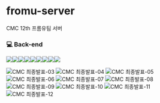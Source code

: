 # fromu-server
CMC 12th 프롬유팀 서버

### 💻 Back-end
<div style="display:flex; flex-direction:row;">
    <img src="https://img.shields.io/badge/java-007396?style=for-the-badge&logo=java&logoColor=white"> 
    <img src="https://img.shields.io/badge/Spring Boot-6DB33F?style=for-the-badge&logo=spring boot&logoColor=white"> 
    <img src="https://img.shields.io/badge/Gradle-02303A?style=for-the-badge&logo=gradle&logoColor=white">
    <img src="https://img.shields.io/badge/mysql-4479A1?style=for-the-badge&logo=mysql&logoColor=white"> 
    <img src="https://img.shields.io/badge/Ubuntu-E95420?style=for-the-badge&logo=Ubuntu&logoColor=white"> 
    <br>
    <img src="https://img.shields.io/badge/Amazon AWS-232F3E?style=for-the-badge&logo=amazon aws&logoColor=white"> 
    <img src="https://img.shields.io/badge/Amazon EC2-FF9900?style=for-the-badge&logo=amazon ec2&logoColor=white"> 
    <img src="https://img.shields.io/badge/Amazon RDS-527FFF?style=for-the-badge&logo=amazon rds&logoColor=white">
    <img src="https://img.shields.io/badge/Amazon S3-569A31?style=for-the-badge&logo=amazon s3&logoColor=white">
</div>


![CMC 최종발표-03](https://github.com/jiholee0/fromu-server/assets/42367169/8052aac2-3fba-4d1b-9baf-c52509f7e06c)
![CMC 최종발표-04](https://github.com/jiholee0/fromu-server/assets/42367169/d9d53872-27c0-4876-aad5-60e088220d23)
![CMC 최종발표-05](https://github.com/jiholee0/fromu-server/assets/42367169/7727a92a-65dc-4bd0-a75a-e4bdba12864c)
![CMC 최종발표-06](https://github.com/jiholee0/fromu-server/assets/42367169/9bef90fa-f177-41fd-906b-ad09d483eecc)
![CMC 최종발표-07](https://github.com/jiholee0/fromu-server/assets/42367169/79e40f78-e325-40ae-8407-2cc99a3ebbf8)
![CMC 최종발표-08](https://github.com/jiholee0/fromu-server/assets/42367169/5a0632aa-ccc1-4276-9625-a3f2f7eeeea2)
![CMC 최종발표-09](https://github.com/jiholee0/fromu-server/assets/42367169/04583b17-ccf3-4698-926a-2e50b39cebb8)
![CMC 최종발표-10](https://github.com/jiholee0/fromu-server/assets/42367169/88810171-8c87-4edd-a7c2-d158bd290f49)
![CMC 최종발표-11](https://github.com/jiholee0/fromu-server/assets/42367169/07de18ca-f788-4558-bc0e-9c714fa50868)
![CMC 최종발표-12](https://github.com/jiholee0/fromu-server/assets/42367169/4a1a4669-0c04-4dbd-b444-9c6dc4915377)

